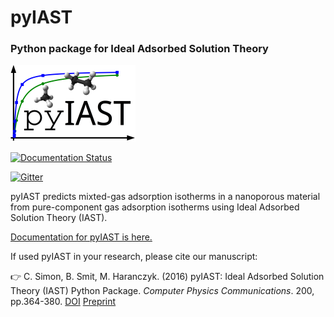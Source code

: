 # pyIAST
### Python package for Ideal Adsorbed Solution Theory

![alt tag](docs/pyIAST_logo.png)

[![Documentation Status](https://readthedocs.org/projects/pyiast/badge/?version=latest)](http://pyiast.readthedocs.org/en/latest/?badge=latest)

[![Gitter](https://badges.gitter.im/Join%20Chat.svg)](https://gitter.im/CorySimon/pyIAST?utm_source=badge&utm_medium=badge&utm_campaign=pr-badge)

pyIAST predicts mixted-gas adsorption isotherms in a nanoporous material from pure-component gas adsorption isotherms using Ideal Adsorbed Solution Theory (IAST).

[Documentation for pyIAST is here.](http://pyiast.readthedocs.org/en/latest/)

If used pyIAST in your research, please cite our manuscript:

:point_right: C. Simon, B. Smit, M. Haranczyk. (2016) pyIAST: Ideal Adsorbed Solution Theory (IAST) Python Package. *Computer Physics Communications*. 200, pp.364-380. [DOI](http://dx.doi.org/doi:10.1016/j.cpc.2015.11.016) [Preprint](manuscript.pdf)
